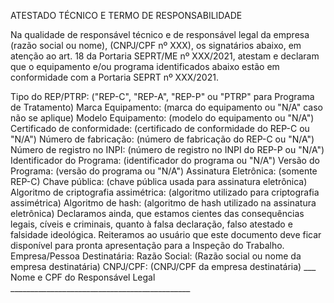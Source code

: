 ATESTADO TÉCNICO E TERMO DE RESPONSABILIDADE

Na qualidade de responsável técnico e de responsável legal da empresa (razão social ou nome), (CNPJ/CPF nº XXX), os signatários abaixo, em atenção ao art. 18 da Portaria SEPRT/ME nº XXX/2021, atestam e declaram que o equipamento e/ou programa identificados abaixo estão em conformidade com a Portaria SEPRT nº XXX/2021.

Tipo do REP/PTRP: ("REP-C", "REP-A", "REP-P" ou "PTRP" para Programa de Tratamento) 
Marca Equipamento: (marca do equipamento ou "N/A" caso não se aplique) 
Modelo Equipamento: (modelo do equipamento ou "N/A") 
Certificado de conformidade: (certificado de conformidade do REP-C ou "N/A") 
Número de fabricação: (número de fabricação do REP-C ou "N/A") 
Número de registro no INPI: (número de registro no INPI do REP-P ou "N/A") 
Identificador do Programa: (identificador do programa ou "N/A") 
Versão do Programa: (versão do programa ou "N/A") 
Assinatura Eletrônica: (somente REP-C) 
Chave pública: (chave pública usada para assinatura eletrônica) 
Algoritmo de criptografia assimétrica: (algoritmo utilizado para criptografia assimétrica) 
Algoritmo de hash: (algoritmo de hash utilizado na assinatura eletrônica)
Declaramos ainda, que estamos cientes das consequências legais, cíveis e criminais, quanto à falsa declaração, falso atestado e falsidade ideológica. Reiteramos ao usuário que este documento deve ficar disponível para pronta apresentação para a Inspeção do Trabalho.
Empresa/Pessoa Destinatária:
Razão Social: (Razão social ou nome da empresa destinatária)
CNPJ/CPF: (CNPJ/CPF da empresa destinatária) ___
Nome e CPF do Responsável Legal _____________________________________________